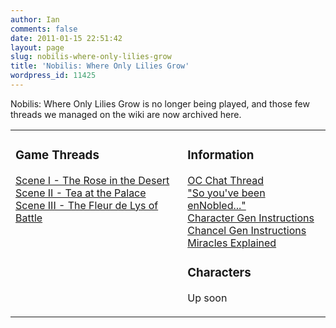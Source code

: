 ```yaml
---
author: Ian
comments: false
date: 2011-01-15 22:51:42
layout: page
slug: nobilis-where-only-lilies-grow
title: 'Nobilis: Where Only Lilies Grow'
wordpress_id: 11425
---
```


<div><p>Nobilis: Where Only Lilies Grow is no longer being played, and those few threads we managed on the wiki are now archived here.</p></div>
<table border="0" cellpadding="5" cellspacing="20" width="100%">
<tr>
<td valign="top">
<h3>Game Threads</h3>
<p><a href="../scene-i-the-rose-in-the-desert">Scene I - The Rose in the Desert</a><br />
<a href="../scene-ii-tea-at-the-palace">Scene II - Tea at the Palace</a><br />
<a href="../scene-iIi-the-fleur-de-lys-of-battle">Scene III - The Fleur de Lys of Battle</a></p>

</td>
<td valign="top">
<h3>Information</h3>
<p><A HREF='../oc-chat-thread'>OC Chat Thread</A><br /><a href="http://07nobiliscampaign.wikispaces.com/file/view/So+You've+Been+enNobled...">"So you've been enNobled..."</a><br /><a href="../nobilis-character-creation">Character Gen Instructions</a><br /><a href="../nobilis-chancel-creation">Chancel Gen Instructions</a><br /><a href="../using-miracles-in-nobilis">Miracles Explained</a></p>
<h3>Characters</h3>
<p>Up soon</p>
</td>
</tr>
</table>
